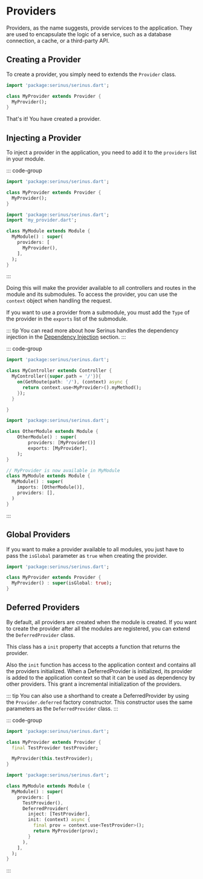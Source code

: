 # Providers

Providers, as the name suggests, provide services to the application. They are used to encapsulate the logic of a service, such as a database connection, a cache, or a third-party API.

## Creating a Provider

To create a provider, you simply need to extends the `Provider` class.

```dart
import 'package:serinus/serinus.dart';

class MyProvider extends Provider {
  MyProvider();
}
```

That's it! You have created a provider.

## Injecting a Provider

To inject a provider in the application, you need to add it to the `providers` list in your module.

::: code-group

```dart [my_provider.dart]
import 'package:serinus/serinus.dart';

class MyProvider extends Provider {
  MyProvider();
}
```

```dart [my_module.dart]
import 'package:serinus/serinus.dart';
import 'my_provider.dart';

class MyModule extends Module {
  MyModule() : super(
    providers: [
      MyProvider(),
    ],
  );
}
```

:::

Doing this will make the provider available to all controllers and routes in the module and its submodules.
To access the provider, you can use the `context` object when handling the request.

If you want to use a provider from a submodule, you must add the `Type` of the provider in the `exports` list of the submodule.

::: tip
You can read more about how Serinus handles the dependency injection in the [Dependency Injection](/foundations/dependency_injection.html) section.
:::

::: code-group

```dart [Simple Usage]
import 'package:serinus/serinus.dart';

class MyController extends Controller {
  MyController({super.path = '/'}){
    on(GetRoute(path: '/'), (context) async {
      return context.use<MyProvider>().myMethod();
    });
  }

}
```

```dart [Exports Module]
import 'package:serinus/serinus.dart';

class OtherModule extends Module {
    OtherModule() : super(
        providers: [MyProvider()]
        exports: [MyProvider],
    );
}

// MyProvider is now available in MyModule
class MyModule extends Module {
  MyModule() : super(
    imports: [OtherModule()],
    providers: [],
  )
}
```

:::

## Global Providers

If you want to make a provider available to all modules, you just have to pass the `isGlobal` parameter as `true` when creating the provider.

```dart
import 'package:serinus/serinus.dart';

class MyProvider extends Provider {
  MyProvider() : super(isGlobal: true);
}
```

## Deferred Providers

By default, all providers are created when the module is created. If you want to create the provider after all the modules are registered, you can extend the `DeferredProvider` class.

This class has a `init` property that accepts a function that returns the provider.

Also the `init` function has access to the application context and contains all the providers initialized.
When a DeferredProvider is initialized, its provider is added to the application context so that it can be used as dependency by other providers. This grant a incremental initialization of the providers.

::: tip
You can also use a shorthand to create a DeferredProvider by using the `Provider.deferred` factory constructor.
This constructor uses the same parameters as the `DeferredProvider` class.
:::

::: code-group

```dart [Deferred Provider]
import 'package:serinus/serinus.dart';

class MyProvider extends Provider {
  final TestProvider testProvider;

  MyProvider(this.testProvider);
}
```

```dart [Module]
import 'package:serinus/serinus.dart';

class MyModule extends Module {
  MyModule() : super(
    providers: [
      TestProvider(),
      DeferredProvider(
        inject: [TestProvider],
        init: (context) async {
          final prov = context.use<TestProvider>();
          return MyProvider(prov);
        }
      ),
    ],
  );
}
```

:::
